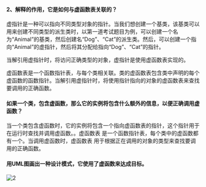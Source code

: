#### 2、解释的作用，它是如何与虚函数表关联的？

虚指针是一种可以指向不同类型对象的指针。当我们想创建一个基类，该基类可以用来创建不同类型的派生类时，以第一道考试题目为例，可以创建一个名为“Animal”的基类，然后创建名“Dog”、“Cat”的派生类。然后，可以创建一个指向“Animal”的虚指针，然后将其分配给指向“Dog”、“Cat”的指针。

当解引用虚指针时，将访问正确类型的对象，虚指针是使用虚函数表实现的。

虚函数表是一个函数指针表，与每个类相关联。类的虚函数表包含类中声明的每个虚函数的函数指针。当解引用虚指针时，将使用指针指向的对象的虚函数表来查找要调用的正确函数。



#### 如果一个类，包含虚函数，那么它的实例将包含什么额外的信息，以便正确调用虚函数？

当一个类包含虚函数时，它的实例将包含一个指向虚函数表的指针，这个指针用于在运行时查找并调用虚函数。。虚函数表 是一个函数指针表，每个类中的虚函数都有一个。当调用虚函数时，虚函数表 用于根据正在调用的对象的类型来查找要调用的正确函数。



#### 用UML图画出一种设计模式，它使用了虚函数来达成目标。

![2](C:\Users\86151\Desktop\2.png)